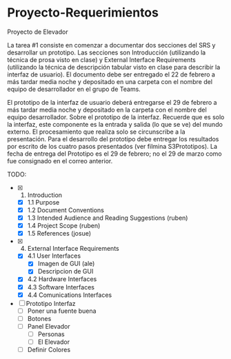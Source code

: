 # Proyecto-Requerimientos
 Proyecto de Elevador
 
La tarea #1 consiste en comenzar a documentar dos secciones del SRS y desarrollar un prototipo. Las secciones son Introducción (utilizando la técnica de prosa visto en clase) y External Interface Requirements (utilizando la técnica de descripción tabular visto en clase para describir la interfaz de usuario). El documento debe ser entregado el 22 de febrero a más tardar media noche y depositado en una carpeta con el nombre del equipo de desarrollador en el grupo de Teams. 

El prototipo de la interfaz de usuario deberá entregarse el 29 de febrero a más tardar media noche y depositado en la carpeta con el nombre del equipo desarrollador. Sobre el prototipo de la interfaz. Recuerde que es solo la interfaz, este componente es la entrada y salida (lo que se ve) del mundo externo. El procesamiento que realiza solo se circunscribe a la presentación. Para el desarrollo del prototipo debe entregar los resultados por escrito de los cuatro pasos presentados (ver filmina S3Prototipos). La fecha de entrega del Prototipo es el 29 de febrero; no el 29 de marzo como fue consignado en el correo anterior.

TODO:
- [x] 1. Introduction
  - [x] 1.1 Purpose
  - [x] 1.2 Document Conventions 
  - [x] 1.3 Intended Audience and Reading Suggestions (ruben)
  - [x] 1.4 Project Scope (ruben)
  - [x] 1.5 References (josue)
- [x] 4. External Interface Requirements
  - [x] 4.1 User Interfaces
    - [x] Imagen de GUI (ale)
    - [x] Descripcion de GUI 
  - [x] 4.2 Hardware Interfaces
  - [x] 4.3 Software Interfaces
  - [x] 4.4 Comunications Interfaces
- [ ] Prototipo Interfaz
  - [ ] Poner una fuente buena
  - [ ] Botones
  - [ ] Panel Elevador
    - [ ] Personas
    - [ ] El Elevador
  - [ ] Definir Colores 
